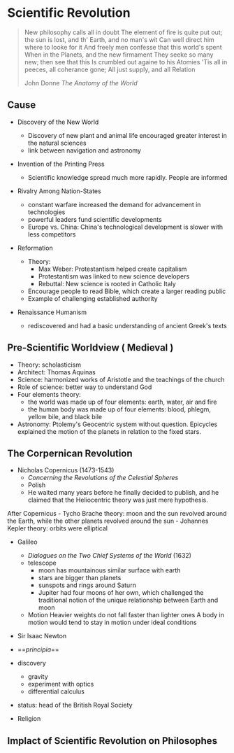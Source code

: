 

# Scientific Revolution

> New philosophy calls all in doubt
> The element of fire is quite put out;
> the sun is lost, and th' Earth, and no man's wit
> Can well direct him where to looke for it
> And freely men confesse that this world's spent
> When in the Planets, and the new firmament
> They seeke so many new; then see that this
> Is crumbled out againe to his Atomies
> 'Tis all in peeces, all coherance gone;
> All just supply, and all Relation
>  
>  John Donne _The Anatomy of the World_
## Cause
  - Discovery of the New World
     - Discovery of new plant and animal life encouraged greater interest in the natural sciences
     - link between navigation and astronomy

   - Invention of the Printing Press
     - Scientific knowledge spread much more rapidly. People are informed
  - Rivalry Among Nation-States
    - constant warfare increased the demand for advancement in technologies
    - powerful leaders fund scientific developments
    - Europe vs. China: China's technological development is slower with less competitors 

  - Reformation
    - Theory:
      - Max Weber: Protestantism helped create capitalism
      - Protestantism was linked to new science developers
      - Rebuttal: New science is rooted in Catholic Italy
    - Encourage people to read Bible, which create a larger reading public
    - Example of challenging established authority

   - Renaissance Humanism
     - rediscovered and had a basic understanding of ancient Greek's texts

## Pre-Scientific Worldview ( Medieval )
    
   - Theory: scholasticism
   - Architect: Thomas Aquinas
   - Science: harmonized works of Aristotle and the teachings of the church
   - Role of science: better way to understand God
   - Four elements theory: 
     - the world was made up of four elements: earth, water, air and fire
     - the human body was made up of four elements: blood, phlegm, yellow bile, and black bile
   - Astronomy: Ptolemy's Geocentric system without question. Epicycles explained the motion of the planets in relation to the fixed stars.

## The Corpernican Revolution

 - Nicholas Copernicus (1473-1543)
   - _Concerning the Revolutions of the Celestial Spheres_
   - Polish
   - He waited many years before he finally decided to publish, and he claimed that the Heliocentric theory was just mere hypothesis.

After Copernicus
    - Tycho Brache
    theory: moon and the sun revolved around the Earth, while the other planets revolved around the sun
    - Johannes Kepler
     theory: orbits were elliptical

 - Galileo
   - _Dialogues on the Two Chief Systems of the World_ (1632)
   - telescope
     - moon has mountainous similar surface with earth
     - stars are bigger than planets
     - sunspots and rings around Saturn
     - Jupiter had four moons of her own, which challenged the traditional notion of the unique relationship between Earth and moon
   - Motion
   Heavier weights do not fall faster than lighter ones
   A body in motion would tend to stay in motion under ideal conditions

 - Sir Isaac Newton
 - ==_principia_==
 - discovery
   -  gravity
   - experiment with optics
   - differential calculus
 - status: head of the British Royal Society
 - Religion

## Implact of Scientific Revolution on Philosophes
  

<!--stackedit_data:
eyJoaXN0b3J5IjpbNjU0NDI2OTc3XX0=
-->